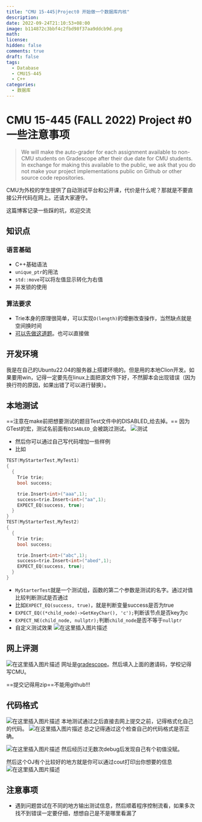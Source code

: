 ```yaml
---
title: "CMU 15-445|Project0 开始做一个数据库内核"
description: 
date: 2022-09-24T21:10:53+08:00
image: b114872c3bbf4c2fbd98f37aa9ddcb9d.png
math: 
license: 
hidden: false
comments: true
draft: false
tags:
  - Database
  - CMU15-445
  - C++
categories:
  - 数据库
---
```


# CMU 15-445 (FALL 2022) Project #0 一些注意事项

>We will make the auto-grader for each assignment available to non-CMU students on Gradescope after their due date for CMU students. In exchange for making this available to the public, we ask that you do not make your project implementations public on Github or other source code repositories.

CMU为外校的学生提供了自动测试平台和公开课，代价是什么呢？那就是不要直接公开代码在网上。还请大家遵守。

这篇博客记录一些踩的坑，欢迎交流
## 知识点
### 语言基础
- C++基础语法
- `unique_ptr`的用法
- `std::move`可以将左值显示转化为右值
- 并发锁的使用
### 算法要求
- Trie本身的原理很简单，可以实现`O(length)`的增删改查操作，当然缺点就是空间换时间
- [可以先做这道题](https://leetcode.cn/problems/implement-trie-prefix-tree/)。也可以直接做
## 开发环境
我是在自己的Ubuntu22.04的服务器上搭建环境的。但是用的本地Clion开发。如果要用win，记得一定要先在linux上面把源文件下好，不然脚本会出现错误（因为换行符的原因，如果出错了可以进行替换）。
## 本地测试
==注意在make前把想要测试的题目Test文件中的DISABLED_给去掉。==
因为GTest的宏，测试名前面有`DISABLED_`会被跳过测试。
![测试](b114872c3bbf4c2fbd98f37aa9ddcb9d.png)

- 然后你可以通过自己写代码增加一些样例
- 比如
```cpp
TEST(MyStarterTest,MyTest1)
{
  {
    Trie trie;
    bool success;

    trie.Insert<int>("aaa",1);
    success=trie.Insert<int>("aa",1);
    EXPECT_EQ(success, true);
  }
}
TEST(MyStarterTest,MyTest2)
{
  {
    Trie trie;
    bool success;

    trie.Insert<int>("abc",1);
    success=trie.Insert<int>("abed",1);
    EXPECT_EQ(success, true);
  }
}
```
- `MyStarterTest`就是一个测试组，函数的第二个参数是测试的名字。通过对值比较判断测试是否通过
- 比如`EXPECT_EQ(success, true)`，就是判断变量success是否为true
- `EXPECT_EQ((*child_node)->GetKeyChar(), 'c');`判断该节点是否key为c
- `EXPECT_NE(child_node, nullptr);`判断`child_node`是否不等于`nullptr`
- 自定义测试效果
![在这里插入图片描述](b69438c21b5d418c8d35ba1b85ad89f8.png)

## 网上评测
![在这里插入图片描述](da1b08fcdbeb49b09b56f3924112b204.png)
网址是[gradescope](https://www.gradescope.com/)。然后填入上面的邀请码，学校记得写CMU。

==提交记得用zip==不能用github!!!

## 代码格式
![在这里插入图片描述](a5b6ffbb789341039148665bab688328.png)
本地测试通过之后直接去网上提交之前，记得格式化自己的代码。
![在这里插入图片描述](0f3c88f2e72b4641abf300a22598d4fa.png)
总之记得通过这个检查自己的代码格式是否正确。

![在这里插入图片描述](b73a048cb1c646a9b80c9c4539a300ab.png)
然后经历过无数次debug后发现自己有个初值没赋。

然后这个OJ有个比较好的地方就是你可以通过cout打印出你想要的信息
![在这里插入图片描述](eebfb585d31649e19150b316b5a728eb.png)

## 注意事项
- 遇到问题尝试在不同的地方输出测试信息，然后顺着程序控制流看，如果多次找不到错误一定要仔细，想想自己是不是哪里看漏了